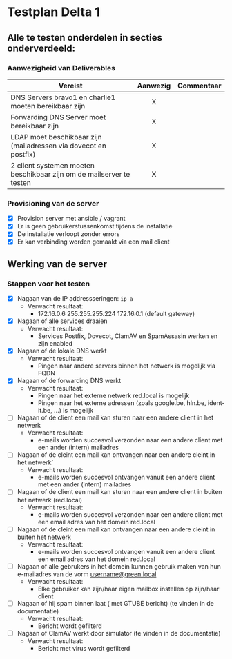 # Testplan Delta 1


## Alle te testen onderdelen in secties onderverdeeld: 

### Aanwezigheid van Deliverables

| Vereist       | Aanwezig      | Commentaar |
| ------------- |:-------------:| ---------- |
| DNS Servers bravo1 en charlie1 moeten bereikbaar zijn | X|   |
| Forwarding DNS Server moet bereikbaar zijn | X|   |
| LDAP moet beschikbaar zijn (mailadressen via dovecot en postfix) | X|   |
| 2 client systemen moeten beschikbaar zijn om de mailserver te testen | X|   |

### Provisioning van de server
- [X] Provision server met ansible / vagrant
- [X] Er is geen gebruikerstussenkomst tijdens de installatie
- [X] De installatie verloopt zonder errors
- [X] Er kan verbinding worden gemaakt via een mail client

## Werking van de server
### Stappen voor het testen
- [X] Nagaan van de IP addressseringen: `ip a`
  * Verwacht resultaat: 
    * 172.16.0.6 255.255.255.224 172.16.0.1 (default gateway)
- [X] Nagaan of alle services draaien
  * Verwacht resultaat: 
    * Services Postfix, Dovecot, ClamAV en SpamAssasin werken en zijn enabled
- [X] Nagaan of de lokale DNS werkt
  * Verwacht resultaat:
    * Pingen naar andere servers binnen het netwerk is mogelijk via FQDN
- [X] Nagaan of de forwarding DNS werkt
  * Verwacht resultaat: 
    * Pingen naar het externe netwerk red.local is mogelijk
    * Pingen naar het externe adressen (zoals google.be, hln.be, ident-it.be, ...) is mogelijk
- [ ] Nagaan of de client een mail kan sturen naar een andere client in het netwerk
  * Verwacht resultaat:
    * e-mails worden succesvol verzonden naar een andere client met een ander (intern) mailadres
- [ ] Nagaan of de cleint een mail kan ontvangen naar een andere cleint in het netwerk`
  * Verwacht resultaat:
     * e-mails worden succesvol ontvangen vanuit een andere client met een ander (intern) mailadres
- [ ] Nagaan of de client een mail kan sturen naar een andere client in buiten het netwerk (red.local)
  * Verwacht resultaat:
     * e-mails worden succesvol verzonden naar een andere client met een email adres van het domein red.local
- [ ] Nagaan of de cleint een mail kan ontvangen naar een andere cleint in buiten het netwerk
  * Verwacht resultaat:
     * e-mails worden succesvol ontvangen vanuit een andere client een email adres van het domein red.local
- [ ] Nagaan of alle gebrukers in het domein kunnen gebruik maken van hun e-mailadres van de vorm username@green.local
  * Verwacht resultaat:
    * Elke gebruiker kan zijn/haar eigen mailbox instellen op zijn/haar client
- [ ] Nagaan of hij spam binnen laat ( met GTUBE bericht) (te vinden in de documentatie)
  * Verwacht resultaat:
    * Bericht wordt gefilterd
- [ ] Nagaan of ClamAV werkt door simulator (te vinden in de documentatie)
  * Verwacht resultaat:
    * Bericht met virus wordt gefilterd



